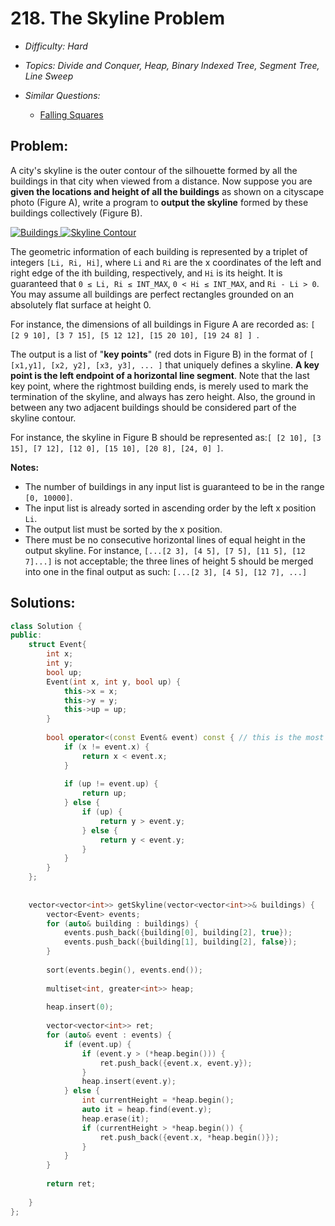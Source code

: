 # 218. The Skyline Problem

* *Difficulty: Hard*

* *Topics: Divide and Conquer, Heap, Binary Indexed Tree, Segment Tree, Line Sweep*

* *Similar Questions:*

  * [Falling Squares](falling-squares.md)

## Problem:

<p>A city&#39;s skyline is the outer contour of the silhouette formed by all the buildings in that city when viewed from a distance. Now suppose you are <b>given the locations and height of all the buildings</b> as shown on a cityscape photo (Figure A), write a program to <b>output the skyline</b> formed by these buildings collectively (Figure B).</p>
<a href="/static/images/problemset/skyline1.jpg" target="_blank"><img alt="Buildings" src="https://assets.leetcode.com/uploads/2018/10/22/skyline1.png" style="max-width: 45%; border-width: 0px; border-style: solid;" /> </a> <a href="/static/images/problemset/skyline2.jpg" target="_blank"> <img alt="Skyline Contour" src="https://assets.leetcode.com/uploads/2018/10/22/skyline2.png" style="max-width: 45%; border-width: 0px; border-style: solid;" /> </a>

<p>The geometric information of each building is represented by a triplet of integers <code>[Li, Ri, Hi]</code>, where <code>Li</code> and <code>Ri</code> are the x coordinates of the left and right edge of the ith building, respectively, and <code>Hi</code> is its height. It is guaranteed that <code>0 &le; Li, Ri &le; INT_MAX</code>, <code>0 &lt; Hi &le; INT_MAX</code>, and <code>Ri - Li &gt; 0</code>. You may assume all buildings are perfect rectangles grounded on an absolutely flat surface at height 0.</p>

<p>For instance, the dimensions of all buildings in Figure A are recorded as: <code>[ [2 9 10], [3 7 15], [5 12 12], [15 20 10], [19 24 8] ] </code>.</p>

<p>The output is a list of &quot;<b>key points</b>&quot; (red dots in Figure B) in the format of <code>[ [x1,y1], [x2, y2], [x3, y3], ... ]</code> that uniquely defines a skyline. <b>A key point is the left endpoint of a horizontal line segment</b>. Note that the last key point, where the rightmost building ends, is merely used to mark the termination of the skyline, and always has zero height. Also, the ground in between any two adjacent buildings should be considered part of the skyline contour.</p>

<p>For instance, the skyline in Figure B should be represented as:<code>[ [2 10], [3 15], [7 12], [12 0], [15 10], [20 8], [24, 0] ]</code>.</p>

<p><b>Notes:</b></p>

<ul>
	<li>The number of buildings in any input list is guaranteed to be in the range <code>[0, 10000]</code>.</li>
	<li>The input list is already sorted in ascending order by the left x position <code>Li</code>.</li>
	<li>The output list must be sorted by the x position.</li>
	<li>There must be no consecutive horizontal lines of equal height in the output skyline. For instance, <code>[...[2 3], [4 5], [7 5], [11 5], [12 7]...]</code> is not acceptable; the three lines of height 5 should be merged into one in the final output as such: <code>[...[2 3], [4 5], [12 7], ...]</code></li>
</ul>

## Solutions:

```c++
class Solution {
public:
    struct Event{
        int x;
        int y;
        bool up;
        Event(int x, int y, bool up) {
            this->x = x;
            this->y = y;
            this->up = up;
        }
        
        bool operator<(const Event& event) const { // this is the most important part.
            if (x != event.x) {
                return x < event.x;
            }
            
            if (up != event.up) {
                return up;
            } else {
                if (up) {
                    return y > event.y;
                } else {
                    return y < event.y;
                }
            }
        }
    };
    
    
    vector<vector<int>> getSkyline(vector<vector<int>>& buildings) {
        vector<Event> events;
        for (auto& building : buildings) {
            events.push_back({building[0], building[2], true});
            events.push_back({building[1], building[2], false});
        }
        
        sort(events.begin(), events.end());
        
        multiset<int, greater<int>> heap;
        
        heap.insert(0);
        
        vector<vector<int>> ret;
        for (auto& event : events) {
            if (event.up) {
                if (event.y > (*heap.begin())) {
                    ret.push_back({event.x, event.y});
                }
                heap.insert(event.y);
            } else {
                int currentHeight = *heap.begin();
                auto it = heap.find(event.y);
                heap.erase(it);
                if (currentHeight > *heap.begin()) {
                    ret.push_back({event.x, *heap.begin()});
                }
            }
        }
        
        return ret;
        
    }
};
```
